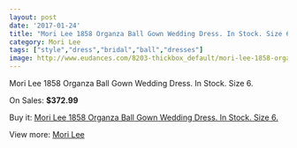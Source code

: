 ```yaml
---
layout: post
date: '2017-01-24'
title: "Mori Lee 1858 Organza Ball Gown Wedding Dress. In Stock. Size 6."
category: Mori Lee
tags: ["style","dress","bridal","ball","dresses"]
image: http://www.eudances.com/8203-thickbox_default/mori-lee-1858-organza-ball-gown-wedding-dress-in-stock-size-6.jpg
---
```

Mori Lee 1858 Organza Ball Gown Wedding Dress. In Stock. Size 6.

On Sales: **$372.99**
<a href="https://www.eudances.com/en/mori-lee/2838-mori-lee-1858-organza-ball-gown-wedding-dress-in-stock-size-6.html"><amp-img layout="responsive" width="600" height="600" src="//www.eudances.com/8203-thickbox_default/mori-lee-1858-organza-ball-gown-wedding-dress-in-stock-size-6.jpg" alt="Mori Lee 1858 Organza Ball Gown Wedding Dress. In Stock. Size 6. 0" /></a>
<a href="https://www.eudances.com/en/mori-lee/2838-mori-lee-1858-organza-ball-gown-wedding-dress-in-stock-size-6.html"><amp-img layout="responsive" width="600" height="600" src="//www.eudances.com/8204-thickbox_default/mori-lee-1858-organza-ball-gown-wedding-dress-in-stock-size-6.jpg" alt="Mori Lee 1858 Organza Ball Gown Wedding Dress. In Stock. Size 6. 1" /></a>
<a href="https://www.eudances.com/en/mori-lee/2838-mori-lee-1858-organza-ball-gown-wedding-dress-in-stock-size-6.html"><amp-img layout="responsive" width="600" height="600" src="//www.eudances.com/8205-thickbox_default/mori-lee-1858-organza-ball-gown-wedding-dress-in-stock-size-6.jpg" alt="Mori Lee 1858 Organza Ball Gown Wedding Dress. In Stock. Size 6. 2" /></a>
<a href="https://www.eudances.com/en/mori-lee/2838-mori-lee-1858-organza-ball-gown-wedding-dress-in-stock-size-6.html"><amp-img layout="responsive" width="600" height="600" src="//www.eudances.com/8206-thickbox_default/mori-lee-1858-organza-ball-gown-wedding-dress-in-stock-size-6.jpg" alt="Mori Lee 1858 Organza Ball Gown Wedding Dress. In Stock. Size 6. 3" /></a>

Buy it: [Mori Lee 1858 Organza Ball Gown Wedding Dress. In Stock. Size 6.](https://www.eudances.com/en/mori-lee/2838-mori-lee-1858-organza-ball-gown-wedding-dress-in-stock-size-6.html "Mori Lee 1858 Organza Ball Gown Wedding Dress. In Stock. Size 6.")

View more: [Mori Lee](https://www.eudances.com/en/9-mori-lee "Mori Lee")